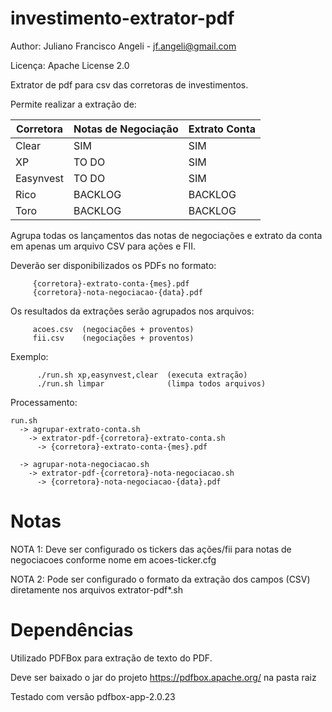 # investimento-extrator-pdf

Author: Juliano Francisco Angeli - jf.angeli@gmail.com

Licença: Apache License 2.0


Extrator de pdf para csv das corretoras de investimentos.

Permite realizar a extração de:

Corretora | Notas de Negociação | Extrato Conta
--------- | ------------------- | --------------
Clear | SIM | SIM 
XP | TO DO | SIM
Easynvest | TO DO | SIM
Rico | BACKLOG | BACKLOG
Toro | BACKLOG | BACKLOG
    

Agrupa todas os lançamentos das notas de negociações e extrato da conta em apenas um arquivo CSV para ações e FII.


Deverão ser disponibilizados os PDFs no formato:
  
         {corretora}-extrato-conta-{mes}.pdf
         {corretora}-nota-negociacao-{data}.pdf


Os resultados da extrações serão agrupados nos arquivos:
      
         acoes.csv  (negociações + proventos)
         fii.csv    (negociações + proventos)


Exemplo: 

          ./run.sh xp,easynvest,clear  (executa extração)
          ./run.sh limpar              (limpa todos arquivos)

Processamento:
```
run.sh
  -> agrupar-extrato-conta.sh
    -> extrator-pdf-{corretora}-extrato-conta.sh
      -> {corretora}-extrato-conta-{mes}.pdf

  -> agrupar-nota-negociacao.sh
    -> extrator-pdf-{corretora}-nota-negociacao.sh
      -> {corretora}-nota-negociacao-{data}.pdf
```

# Notas
NOTA 1: Deve ser configurado os tickers das ações/fii para notas de negociacoes conforme nome em acoes-ticker.cfg

NOTA 2: Pode ser configurado o formato da extração dos campos (CSV) diretamente nos arquivos extrator-pdf*.sh

# Dependências
Utilizado PDFBox para extração de texto do PDF.

Deve ser baixado o jar do projeto https://pdfbox.apache.org/ na pasta raiz

Testado com versão pdfbox-app-2.0.23
